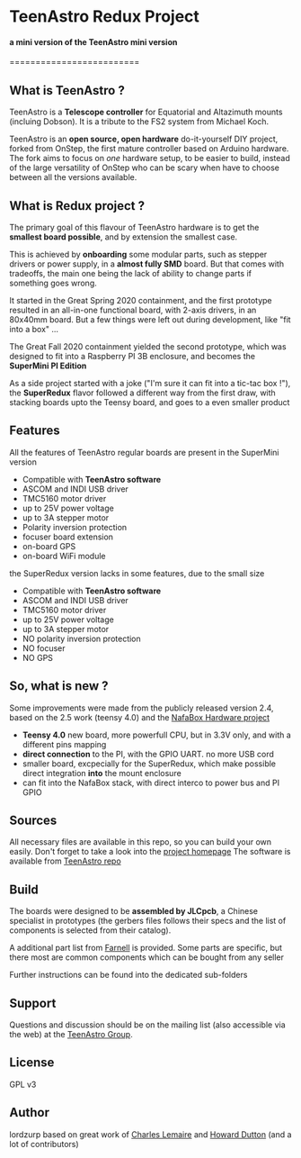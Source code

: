 # TeenAstro Redux Project
#### a mini version of the TeenAstro mini version
=========================

## What is TeenAstro ?
TeenAstro is a **Telescope controller** for Equatorial and Altazimuth mounts (incluing Dobson).
It is a tribute to the FS2 system from Michael Koch.

TeenAstro is an **open source, open hardware** do-it-yourself DIY project, forked from OnStep, the first mature controller based on Arduino hardware. The fork aims to focus on *one* hardware setup, to be easier to build, instead of the large versatility of OnStep who can be scary when have to  choose between all the versions available.

## What is Redux project ?
The primary goal of this flavour of TeenAstro hardware is to get the **smallest board possible**, and by extension the smallest case.

This is achieved by **onboarding** some modular parts, such as stepper drivers or power supply, in a **almost fully SMD** board. But that comes with tradeoffs, the main one being the lack of ability to change parts if something goes wrong.

It started in the Great Spring 2020 containment, and the first prototype resulted in an all-in-one functional board, with 2-axis drivers, in an 80x40mm board. But a few things were left out during development, like "fit into a box" ...

The Great Fall 2020 containment yielded the second prototype, which was designed to fit into a Raspberry PI 3B enclosure, and becomes the **SuperMini PI Edition**

As a side project started with a joke ("I'm sure it can fit into a tic-tac box !"), the **SuperRedux** flavor followed a different way from the first draw, with stacking boards upto the Teensy board, and goes to a even smaller product

## Features
All the features of TeenAstro regular boards are present in the SuperMini version

* Compatible with **TeenAstro software**
* ASCOM and INDI USB driver
* TMC5160 motor driver
* up to 25V power voltage
* up to 3A stepper motor
* Polarity inversion protection
* focuser board extension
* on-board GPS
* on-board WiFi module

the SuperRedux version lacks in some features, due to the small size

* Compatible with **TeenAstro software**
* ASCOM and INDI USB driver
* TMC5160 motor driver
* up to 25V power voltage
* up to 3A stepper motor
* NO polarity inversion protection
* NO focuser
* NO GPS

## So, what is new ?
Some improvements were made from the publicly released version 2.4, based on the 2.5 work (teensy 4.0) and the [NafaBox Hardware project](https://github.com/dragonlost/NAFABox-hardware)

* **Teensy 4.0** new board, more powerfull CPU, but in 3.3V only, and with a different pins mapping
* **direct connection** to the PI, with the GPIO UART. no more USB cord
* smaller board, excpecially for the SuperRedux, which make possible direct integration **into** the mount enclosure
* can fit into the NafaBox stack, with direct interco to power bus and PI GPIO

## Sources
All necessary files are available in this repo, so you can build your own easily. Don't forget to take a look into the [project homepage](https://groups.io/g/TeenAstro/wiki/Home)
The software is available from [TeenAstro repo](https://github.com/charleslemaire0/TeenAstro)

## Build
The boards were designed to be **assembled by JLCpcb**, a Chinese specialist in prototypes (the gerbers files follows their specs and the list of components is selected from their catalog).

A additional part list from [Farnell](https://fr.farnell.com) is provided.
Some parts are specific, but there most are common components which can be bought from any seller

Further instructions can be found into the dedicated sub-folders



## Support
Questions and discussion should be on the mailing list (also accessible via the
web) at the [TeenAstro Group](https://groups.io/g/TeenAstro/topics).

## License
GPL v3

## Author
lordzurp
based on great work of [Charles Lemaire](https://github.com/charleslemaire0/TeenAstro) and [Howard Dutton](http://www.stellarjourney.com) (and a lot of contributors)